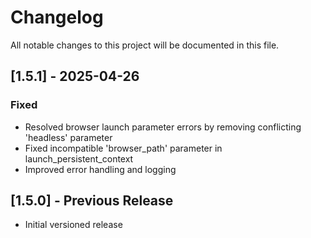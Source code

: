 # Changelog
All notable changes to this project will be documented in this file.

## [1.5.1] - 2025-04-26
### Fixed
- Resolved browser launch parameter errors by removing conflicting 'headless' parameter
- Fixed incompatible 'browser_path' parameter in launch_persistent_context
- Improved error handling and logging

## [1.5.0] - Previous Release
- Initial versioned release
